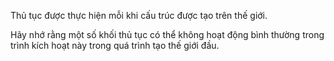 Thủ tục được thực hiện mỗi khi cấu trúc được tạo trên thế giới.

Hãy nhớ rằng một số khối thủ tục có thể không hoạt động bình thường trong trình kích hoạt này trong quá trình tạo thế giới đầu.
